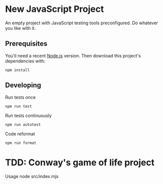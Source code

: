# New JavaScript Project

An empty project with JavaScript testing tools preconfigured. Do whatever you like with it.

## Prerequisites

You'll need a recent [Node.js](https://nodejs.org/) version. Then download this project's dependencies with:

    npm install

## Developing

Run tests once

    npm run test

Run tests continuously

    npm run autotest

Code reformat

    npm run format
    
# TDD: Conway's game of life project

Usage
    node src/index.mjs <inputRleFile> <generations>
    
